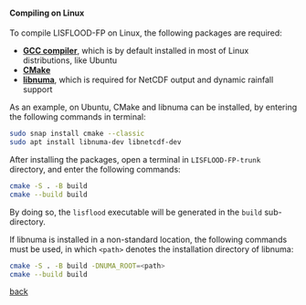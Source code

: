 #### Compiling on Linux

To compile LISFLOOD-FP on Linux, the following packages are required:

- [**GCC compiler**](https://gcc.gnu.org/), which is by default installed in most of Linux distributions, like Ubuntu 
- [**CMake**](https://cmake.org/)
- [**libnuma**](https://github.com/numactl/numactl), which is required for NetCDF output and dynamic rainfall support

As an example, on Ubuntu, CMake and libnuma can be installed, by entering the following commands in terminal:

````bash
sudo snap install cmake --classic
sudo apt install libnuma-dev libnetcdf-dev
````

After installing the packages, open a terminal in `LISFLOOD-FP-trunk` directory, and enter the following commands:

````bash
cmake -S . -B build
cmake --build build
````

By doing so, the `lisflood` executable will be generated in the `build` sub-directory.

If libnuma is installed in a non-standard location, the following commands must be used, in which `<path>` denotes the installation directory of libnuma:

````bash
cmake -S . -B build -DNUMA_ROOT=<path>
cmake --build build
````

[back](/LISFLOOD8.0.md)
